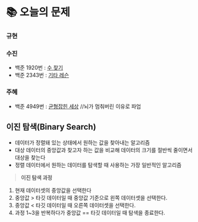  # 📚 오늘의 문제
### 규현


### 수진
- 백준 1920번 : [수 찾기](https://www.acmicpc.net/problem/1920)
- 백준 2343번 : [기타 레슨](https://www.acmicpc.net/problem/2343)

### 주혜
- 백준 4949번 : [균형잡힌 세상](https://www.acmicpc.net/problem/4949) //뇌가 멈춰버린 이유로 파업

## 이진 탐색(Binary Search)

- 데이터가 정렬돼 있는 상태에서 원하는 값을 찾아내는 알고리즘
- 대상 데이터의 중앙값과 찾고자 하는 값을 비교해 데이터의 크기를 절반씩 줄이면서 대상을 찾는다
- 정렬 데이터에서 원하는 데이터를 탐색할 때 사용하는 가장 일반적인 알고리즘

> **이진 탐색 과정**
> 
1. 현재 데이터셋의 중앙값을 선택한다
2. 중앙값 > 타깃 데이터일 때 중앙값 기준으로 왼쪽 데이터셋을 선택한다.
3. 중앙값 < 타깃 데이터일 때 오른쪽 데이터셋을 선택한다.
4. 과정 1~3을 반복하다가 중앙값 == 타깃 데이터일 때 탐색을 종료한다.
